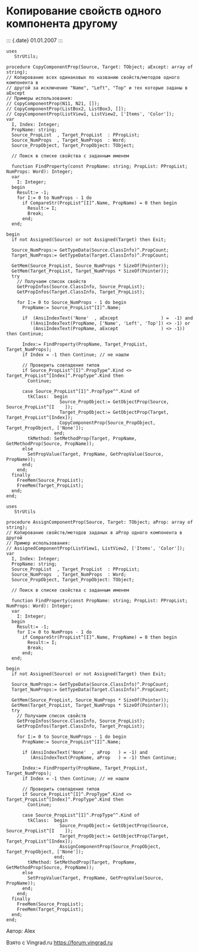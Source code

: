 Копирование свойств одного компонента другому
=============================================

::: {.date}
01.01.2007
:::

    uses
       StrUtils;
     
    procedure CopyComponentProp(Source, Target: TObject; aExcept: array of string);
    // Копирование всех одинаковых по названию свойств/методов одного компонента в
    // другой за исключение "Name", "Left", "Top" и тех которые заданы в aExcept
    // Примеры использования:
    // CopyComponentProp(N11, N21, []);
    // CopyComponentProp(ListBox2, ListBox3, []);
    // CopyComponentProp(ListView1, ListView2, ['Items', 'Color']);
    var
      I, Index: Integer;
      PropName: string;
      Source_PropList  , Target_PropList  : PPropList;
      Source_NumProps  , Target_NumProps  : Word;
      Source_PropObject, Target_PropObject: TObject;
     
      // Поиск в списке свойства с заданным именем
     
      function FindProperty(const PropName: string; PropList: PPropList; NumProps: Word): Integer;
      var
        I: Integer;
      begin
        Result:= -1;
        for I:= 0 to NumProps - 1 do
          if CompareStr(PropList^[I]^.Name, PropName) = 0 then begin
            Result:= I;
            Break;
          end;
      end;
     
    begin
      if not Assigned(Source) or not Assigned(Target) then Exit;
     
      Source_NumProps:= GetTypeData(Source.ClassInfo)^.PropCount;
      Target_NumProps:= GetTypeData(Target.ClassInfo)^.PropCount;
     
      GetMem(Source_PropList, Source_NumProps * SizeOf(Pointer));
      GetMem(Target_PropList, Target_NumProps * SizeOf(Pointer));
      try
        // Получаем список свойств
        GetPropInfos(Source.ClassInfo, Source_PropList);
        GetPropInfos(Target.ClassInfo, Target_PropList);
     
        for I:= 0 to Source_NumProps - 1 do begin
          PropName:= Source_PropList^[I]^.Name;
     
          if  (AnsiIndexText('None'  , aExcept                ) =  -1) and
             ((AnsiIndexText(PropName, ['Name', 'Left', 'Top']) <> -1) or
              (AnsiIndexText(PropName, aExcept                ) <> -1)) then Continue;
     
          Index:= FindProperty(PropName, Target_PropList, Target_NumProps);
          if Index = -1 then Continue; // не нашли
     
          // Проверить совпадение типов
          if Source_PropList^[I]^.PropType^.Kind <> Target_PropList^[Index]^.PropType^.Kind then
            Continue;
     
          case Source_PropList^[I]^.PropType^^.Kind of
            tkClass:  begin
                        Source_PropObject:= GetObjectProp(Source, Source_PropList^[I    ]);
                        Target_PropObject:= GetObjectProp(Target, Target_PropList^[Index]);
                        CopyComponentProp(Source_PropObject, Target_PropObject, ['None']);
                      end;
            tkMethod: SetMethodProp(Target, PropName, GetMethodProp(Source, PropName));
          else
            SetPropValue(Target, PropName, GetPropValue(Source, PropName));
          end;
        end;
      finally
        FreeMem(Source_PropList);
        FreeMem(Target_PropList);
      end;
    end;

    uses
       StrUtils
     
    procedure AssignComponentProp(Source, Target: TObject; aProp: array of string);
    // Копирование свойств/методов заданых в aProp одного компонента в другой
    // Пример использования:
    // AssignedComponentProp(ListView1, ListView2, ['Items', 'Color']);
    var
      I, Index: Integer;
      PropName: string;
      Source_PropList  , Target_PropList  : PPropList;
      Source_NumProps  , Target_NumProps  : Word;
      Source_PropObject, Target_PropObject: TObject;
     
      // Поиск в списке свойства с заданным именем
     
      function FindProperty(const PropName: string; PropList: PPropList; NumProps: Word): Integer;
      var
        I: Integer;
      begin
        Result:= -1;
        for I:= 0 to NumProps - 1 do
          if CompareStr(PropList^[I]^.Name, PropName) = 0 then begin
            Result:= I;
            Break;
          end;
      end;
     
    begin
      if not Assigned(Source) or not Assigned(Target) then Exit;
     
      Source_NumProps:= GetTypeData(Source.ClassInfo)^.PropCount;
      Target_NumProps:= GetTypeData(Target.ClassInfo)^.PropCount;
     
      GetMem(Source_PropList, Source_NumProps * SizeOf(Pointer));
      GetMem(Target_PropList, Target_NumProps * SizeOf(Pointer));
      try
        // Получаем список свойств
        GetPropInfos(Source.ClassInfo, Source_PropList);
        GetPropInfos(Target.ClassInfo, Target_PropList);
     
        for I:= 0 to Source_NumProps - 1 do begin
          PropName:= Source_PropList^[I]^.Name;
     
          if (AnsiIndexText('None'  , aProp   ) = -1) and
             (AnsiIndexText(PropName, aProp   ) = -1) then Continue;
     
          Index:= FindProperty(PropName, Target_PropList, Target_NumProps);
          if Index = -1 then Continue; // не нашли
     
          // Проверить совпадение типов
          if Source_PropList^[I]^.PropType^.Kind <> Target_PropList^[Index]^.PropType^.Kind then
            Continue;
     
          case Source_PropList^[I]^.PropType^^.Kind of
            tkClass:  begin
                        Source_PropObject:= GetObjectProp(Source, Source_PropList^[I    ]);
                        Target_PropObject:= GetObjectProp(Target, Target_PropList^[Index]);
                        AssignComponentProp(Source_PropObject, Target_PropObject, ['None']);
                      end;
            tkMethod: SetMethodProp(Target, PropName, GetMethodProp(Source, PropName));
          else
            SetPropValue(Target, PropName, GetPropValue(Source, PropName));
          end;
        end;
      finally
        FreeMem(Source_PropList);
        FreeMem(Target_PropList);
      end;
    end;

Автор: Alex

Взято с Vingrad.ru <https://forum.vingrad.ru>
